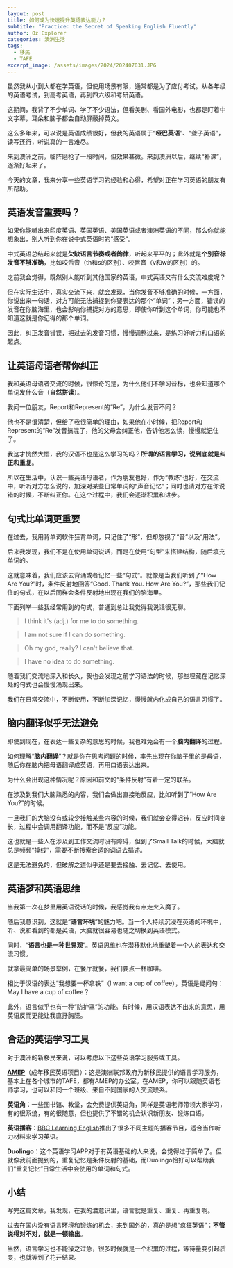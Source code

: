 ```yaml
---
layout: post
title: 如何成为快速提升英语表达能力？
subtitle: "Practice: the Secret of Speaking English Fluently"
author: Oz Explorer
categories: 澳洲生活
tags:
  - 移民
  - TAFE
excerpt_image: /assets/images/2024/202407031.JPG
---
```

虽然我从小到大都在学英语，但使用场景有限，通常都是为了应付考试。从各年级的英语考试，到高考英语，再到四六级和考研英语。

这期间，我背了不少单词、学了不少语法，但看美剧、看国外电影，也都是盯着中文字幕，耳朵和脑子都会自动屏蔽掉英文。

这么多年来，可以说是英语成绩很好，但我的英语属于“**哑巴英语**”、“聋子英语”，读写还行，听说真的一言难尽。

来到澳洲之前，临阵磨枪了一段时间，但效果甚微。来到澳洲以后，继续“补课”，逐渐好起来了。

今天的文章，我来分享一些英语学习的经验和心得，希望对正在学习英语的朋友有所帮助。

## 英语发音重要吗？

如果你能听出来印度英语、英国英语、美国英语或者澳洲英语的不同，那么你就能想象出，别人听到你在说中式英语时的“感受”。

中式英语总结起来就是**欠缺语言节奏或者韵律**，听起来平平的；此外就是**个别音标发音不够准确**，比如咬舌音（th和s的区别）、咬唇音（v和w的区别）的。

之前我会觉得，既然别人能听到其他国家的英语，中式英语又有什么交流难度呢？

但在实际生活中，真实交流下来，就会发现，当你发音不够准确的时候，一方面，你说出来一句话，对方可能无法捕捉到你要表达的那个“单词”；另一方面，错误的发音在你脑海里，也会影响你捕捉对方的意思，即使你听到这个单词，你可能也不知道这就是你记得的那个单词。

因此，纠正发音错误，把过去的发音习惯，慢慢调整过来，是练习好听力和口语的起点。

## 让英语母语者帮你纠正

我和英语母语者交流的时候，很惊奇的是，为什么他们不学习音标，也会知道哪个单词发什么音（**自然拼读**）。

我问一位朋友，Report和Represent的“Re”，为什么发音不同？

他也不是很清楚，但给了我很简单的理由，如果他在小时候，把Report和Represent的“Re”发音搞混了，他的父母会纠正他，告诉他怎么读，慢慢就记住了。

我这才恍然大悟，我的汉语不也是这么学习的吗？**所谓的语言学习，说到底就是纠正和重复**。

所以在生活中，认识一些英语母语者，作为朋友也好，作为“教练”也好，在交流中，听听对方怎么说的，加深对某些日常单词的“声音记忆”；同时也请对方在你说错的时候，不断纠正你。在这个过程中，我们会逐渐积累和进步。

## 句式比单词更重要

在过去，我用背单词软件狂背单词，只记住了“形”，但却忽视了“音”以及“用法”。

后来我发现，我们不是在使用单词说话，而是在使用“句型”来搭建结构，随后填充单词的。

这就意味着，我们应该去背诵或者记忆一些“句式”。就像是当我们听到了“How Are You?”时，条件反射地回答“Good. Thank You. How Are You?”，那些我们记住的句式，在以后同样会条件反射地出现在我们的脑海里。

下面列举一些我经常用到的句式，普通到总让我觉得我说话很无聊。

> I think it's (adj.) for me to do something.

> I am not sure if I can do something.

> Oh my god, really? I can't believe that.

> I have no idea to do something.

随着我们交流地深入和长久，我也会发现之前学习语法的时候，那些埋藏在记忆深处的句式也会慢慢涌现出来。

我们在日常交流中，不断使用，不断加深记忆，慢慢就内化成自己的语言习惯了。

## 脑内翻译似乎无法避免

即使到现在，在表达一些复杂的意思的时候，我也难免会有一个**脑内翻译**的过程。

如何理解“**脑内翻译**”？就是你在思考问题的时候，率先出现在你脑子里的是母语，随后你在脑内把母语翻译成英语，再用口语表达出来。

为什么会出现这种情况呢？原因和前文的“条件反射”有着一定的联系。

在涉及到我们大脑熟悉的内容，我们会做出直接地反应，比如听到了“How Are You?”的时候。

一旦我们的大脑没有或较少接触某些内容的时候，我们就会变得迟钝，反应时间变长，过程中会调用翻译功能，而不是“反应”功能。

这也就是一些人在涉及到工作交流时没有障碍，但到了Small Talk的时候，大脑就总是频频“掉线”，需要不断搜索合适的词语去描述。

这是无法避免的，但破解之道似乎还是要去接触、去记忆、去使用。

## 英语梦和英语思维

当我第一次在梦里用英语说话的时候，我感觉我有点走火入魔了。

随后我意识到，这就是“**语言环境**”的魅力吧。当一个人持续沉浸在英语的环境中，听、说和看到的都是英语，大脑就很容易也随之切换到英语模式。

同时，“**语言也是一种世界观**”。英语思维也在潜移默化地重塑着一个人的表达和交流习惯。

就拿最简单的场景举例，在餐厅就餐，我们要点一杯咖啡。

相比于汉语的表达“我想要一杯拿铁”（I want a cup of coffee），英语是疑问句：May I have a cup of coffee？

此外，语言似乎也有一种“防护罩”的功能。有时候，用汉语表达不出来的意思，用英语反而更能让我直抒胸臆。

## 合适的英语学习工具

对于澳洲的新移民来说，可以考虑以下这些英语学习服务或工具。

**[AMEP](https://immi.homeaffairs.gov.au/settling-in-australia/amep/about-the-program)**（成年移民英语项目）：这是澳洲联邦政府为新移民提供的语言学习服务，基本上在各个城市的TAFE，都有AMEP的办公室。在AMEP，你可以跟随英语老师学习，也可以和同一个班级、来自不同国家的人交流联系。

**英语角**：一些图书馆、教堂，会免费提供英语角，同样是英语老师带领大家学习，有的很系统，有的很随意，但也提供了不错的机会认识新朋友、锻炼口语。

**英语播客**：[BBC Learning English](https://www.bbc.co.uk/learningenglish/)推出了很多不同主题的播客节目，适合当作听力材料来学习英语。

**Duolingo**：这个英语学习APP对于有英语基础的人来说，会觉得过于简单了。但就像我前面提到的，重复记忆是条件反射的基础，而Duolingo恰好可以帮助我们“重复记忆”日常生活中会使用的单词和句式。

## 小结

写完这篇文章，我发现，在我的潜意识里，语言就是重复、重复、再重复啊。

过去在国内没有语言环境和锻炼的机会，来到国外的，真的是想“疯狂英语”：**不管说得对不对，就是一顿输出**。

当然，语言学习也不能操之过急，很多时候就是一个积累的过程，等待量变引起质变，也就等到了花开结果。
